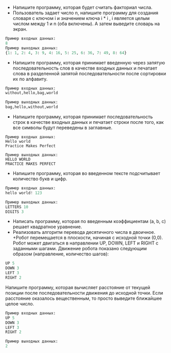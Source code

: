 + Напишите программу, которая будет считать факториал числа.
+ Пользователь задает число n, напишите программу для создания словаря с ключом i и значением ключа i * i , i является целым числом между 1 и n (оба включены). A затем выведите словарь на экран.
```python
Пример входных данных:
8
Пример выходных данных:
{1: 1, 2: 4, 3: 9, 4: 16, 5: 25, 6: 36, 7: 49, 8: 64}
```
+ Напишите программу, которая принимает введенную через запятую последовательность слов в качестве входных данных и печатает слова в разделенной запятой последовательности после сортировки их по алфавиту.
```python
Пример входных данных:
without,hello,bag,world

Пример выходных данных:
bag,hello,without,world
```
+ Напишите программу, которая принимает последовательность строк в качестве входных данных и печатает строки после того, как все символы будут переведены в заглавные.
```puthon
Пример входных данных:
Hello world
Practice Makes Perfect

Пример выходных данных:
HELLO WORLD
PRACTICE MAKES PERFECT
```
+ Напишите программу, которая во введенном тексте подсчитывает количество букв и цифр.
```python
Пример входных данных:
hello world! 123

Пример выходных данных:
LETTERS 10
DIGITS 3
```
+ Написать программу, которая по введенным коэффициентам (a, b, c) решает квадратное уравнение.
+ Реализовать алгоритм перевода десятичного числа в двоичное.
+Робот перемещается в плоскости, начиная с исходной точки (0,0). Робот может двигаться в направлении UP, DOWN, LEFT и RIGHT с заданными шагами. Движение робота показано следующим образом (направление, количество шагов):

```python
UP 5
DOWN 3
LEFT 3
RIGHT 2
```
Напишите программу, которая вычисляет расстояние от текущей позиции после последовательности движения до исходной точки. Если расстояние оказалось вещественным, то просто выведите ближайшее целое число.
```python
Пример входных данных:
UP 5
DOWN 3
LEFT 3
RIGHT 2

Пример выходных данных:
2
```
